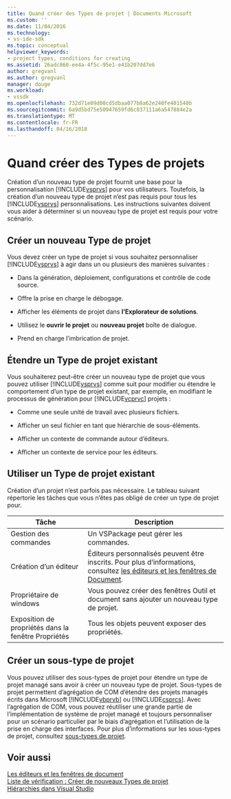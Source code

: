 ```yaml
---
title: Quand créer des Types de projet | Documents Microsoft
ms.custom: ''
ms.date: 11/04/2016
ms.technology:
- vs-ide-sdk
ms.topic: conceptual
helpviewer_keywords:
- project types, conditions for creating
ms.assetid: 26adc860-ee4a-4f5c-95e1-e41b207dd7e6
author: gregvanl
ms.author: gregvanl
manager: douge
ms.workload:
- vssdk
ms.openlocfilehash: 732d71e09d00cd5dbaa077b8a62e240fe401540b
ms.sourcegitcommit: 6a9d5bd75e50947659fd6c837111a6a547884e2a
ms.translationtype: MT
ms.contentlocale: fr-FR
ms.lasthandoff: 04/16/2018
---
```

# <a name="when-to-create-project-types"></a>Quand créer des Types de projets
Création d’un nouveau type de projet fournit une base pour la personnalisation [!INCLUDE[vsprvs](../../code-quality/includes/vsprvs_md.md)] pour vos utilisateurs. Toutefois, la création d’un nouveau type de projet n’est pas requis pour tous les [!INCLUDE[vsprvs](../../code-quality/includes/vsprvs_md.md)] personnalisations. Les instructions suivantes doivent vous aider à déterminer si un nouveau type de projet est requis pour votre scénario.  
  
## <a name="create-a-new-project-type"></a>Créer un nouveau Type de projet  
 Vous devez créer un type de projet si vous souhaitez personnaliser [!INCLUDE[vsprvs](../../code-quality/includes/vsprvs_md.md)] à agir dans un ou plusieurs des manières suivantes :  
  
-   Dans la génération, déploiement, configurations et contrôle de code source.  
  
-   Offre la prise en charge le débogage.  
  
-   Afficher les éléments de projet dans **l’Explorateur de solutions**.  
  
-   Utilisez le **ouvrir le projet** ou **nouveau projet** boîte de dialogue.  
  
-   Prend en charge l’imbrication de projet.  
  
## <a name="extend-an-existing-project-type"></a>Étendre un Type de projet existant  
 Vous souhaiterez peut-être créer un nouveau type de projet que vous pouvez utiliser [!INCLUDE[vsprvs](../../code-quality/includes/vsprvs_md.md)] comme suit pour modifier ou étendre le comportement d’un type de projet existant, par exemple, en modifiant le processus de génération pour [!INCLUDE[vcprvc](../../code-quality/includes/vcprvc_md.md)] projets :  
  
-   Comme une seule unité de travail avec plusieurs fichiers.  
  
-   Afficher un seul fichier en tant que hiérarchie de sous-éléments.  
  
-   Afficher un contexte de commande autour d’éditeurs.  
  
-   Afficher un contexte de service pour les éditeurs.  
  
## <a name="use-an-existing-project-type"></a>Utiliser un Type de projet existant  
 Création d’un projet n’est parfois pas nécessaire. Le tableau suivant répertorie les tâches que vous n’êtes pas obligé de créer un type de projet pour.  
  
|Tâche|Description|  
|----------|-----------------|  
|Gestion des commandes|Un VSPackage peut gérer les commandes.|  
|Création d’un éditeur|Éditeurs personnalisés peuvent être inscrits. Pour plus d’informations, consultez [les éditeurs et les fenêtres de Document](http://msdn.microsoft.com/en-us/603625e1-62b6-413a-bc44-089346e166bc).|  
|Propriétaire de windows|Vous pouvez créer des fenêtres Outil et document sans ajouter un nouveau type de projet.|  
|Exposition de propriétés dans la fenêtre Propriétés|Tous les objets peuvent exposer des propriétés.|  
  
## <a name="create-a-project-subtype"></a>Créer un sous-type de projet  
 Vous pouvez utiliser des sous-types de projet pour étendre un type de projet managé sans avoir à créer un nouveau type de projet. Sous-types de projet permettent d’agrégation de COM d’étendre des projets managés écrits dans Microsoft [!INCLUDE[vbprvb](../../code-quality/includes/vbprvb_md.md)] ou [!INCLUDE[csprcs](../../data-tools/includes/csprcs_md.md)]. Avec l’agrégation de COM, vous pouvez réutiliser une grande partie de l’implémentation de système de projet managé et toujours personnaliser pour un scénario particulier par le biais d’agrégation et l’utilisation de la prise en charge des interfaces. Pour plus d’informations sur les sous-types de projet, consultez [sous-types de projet](../../extensibility/internals/project-subtypes.md).  
  
## <a name="see-also"></a>Voir aussi  
 [Les éditeurs et les fenêtres de document](http://msdn.microsoft.com/en-us/603625e1-62b6-413a-bc44-089346e166bc)   
 [Liste de vérification : Créer de nouveaux Types de projet](../../extensibility/internals/checklist-creating-new-project-types.md)   
 [Hiérarchies dans Visual Studio](../../extensibility/internals/hierarchies-in-visual-studio.md)